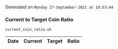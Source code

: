 Generated on `Monday 27-September-2021 at 18:53:44`

### Current to Target Coin Ratio
`current_coin_ratio.sh`

Date|Current|Target|Ratio
---|---|---|---
